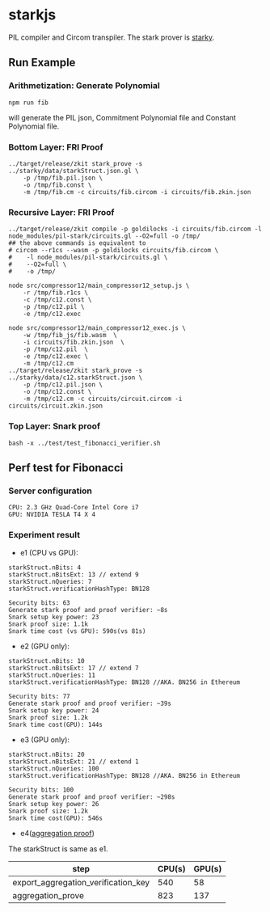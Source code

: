 # starkjs

PIL compiler and Circom transpiler. The stark prover is [starky](../starky).

## Run Example
### Arithmetization:  Generate Polynomial

```
npm run fib
```
will generate the PIL json, Commitment Polynomial file and Constant Polynomial file.

### Bottom Layer: FRI Proof

```
../target/release/zkit stark_prove -s ../starky/data/starkStruct.json.gl \
    -p /tmp/fib.pil.json \
    -o /tmp/fib.const \
    -m /tmp/fib.cm -c circuits/fib.circom -i circuits/fib.zkin.json
```

### Recursive Layer: FRI Proof

```
../target/release/zkit compile -p goldilocks -i circuits/fib.circom -l node_modules/pil-stark/circuits.gl --O2=full -o /tmp/
## the above commands is equivalent to
# circom --r1cs --wasm -p goldilocks circuits/fib.circom \
#    -l node_modules/pil-stark/circuits.gl \
#    --O2=full \
#    -o /tmp/

node src/compressor12/main_compressor12_setup.js \
    -r /tmp/fib.r1cs \
    -c /tmp/c12.const \
    -p /tmp/c12.pil \
    -e /tmp/c12.exec

node src/compressor12/main_compressor12_exec.js \
    -w /tmp/fib_js/fib.wasm  \
    -i circuits/fib.zkin.json  \
    -p /tmp/c12.pil  \
    -e /tmp/c12.exec \
    -m /tmp/c12.cm
../target/release/zkit stark_prove -s ../starky/data/c12.starkStruct.json \
    -p /tmp/c12.pil.json \
    -o /tmp/c12.const \
    -m /tmp/c12.cm -c circuits/circuit.circom -i circuits/circuit.zkin.json
```

### Top Layer: Snark proof
```
bash -x ../test/test_fibonacci_verifier.sh
```

## Perf test for Fibonacci

### Server configuration
```
CPU: 2.3 GHz Quad-Core Intel Core i7
GPU: NVIDIA TESLA T4 X 4
```

### Experiment result

* e1 (CPU vs GPU):
```
starkStruct.nBits: 4
starkStruct.nBitsExt: 13 // extend 9
starkStruct.nQueries: 7
starkStruct.verificationHashType: BN128

Security bits: 63
Generate stark proof and proof verifier: ~8s
Snark setup key power: 23
Snark proof size: 1.1k
Snark time cost (vs GPU): 590s(vs 81s)
```

* e2 (GPU only):
```
starkStruct.nBits: 10
starkStruct.nBitsExt: 17 // extend 7
starkStruct.nQueries: 11
starkStruct.verificationHashType: BN128 //AKA. BN256 in Ethereum

Security bits: 77
Generate stark proof and proof verifier: ~39s
Snark setup key power: 24
Snark proof size: 1.2k
Snark time cost(GPU): 144s
```

* e3 (GPU only):
```
starkStruct.nBits: 20
starkStruct.nBitsExt: 21 // extend 1
starkStruct.nQueries: 100
starkStruct.verificationHashType: BN128 //AKA. BN256 in Ethereum

Security bits: 100
Generate stark proof and proof verifier: ~298s
Snark setup key power: 26
Snark proof size: 1.2k
Snark time cost(GPU): 546s
```

* e4([aggregation proof](../test/test_aggregation_fibonacci_verifier.sh))

The starkStruct is same as e1.

|step| CPU(s)| GPU(s)|
|--|--|--|
|export_aggregation_verification_key | 540 | 58|
|aggregation_prove| 823 | 137|
